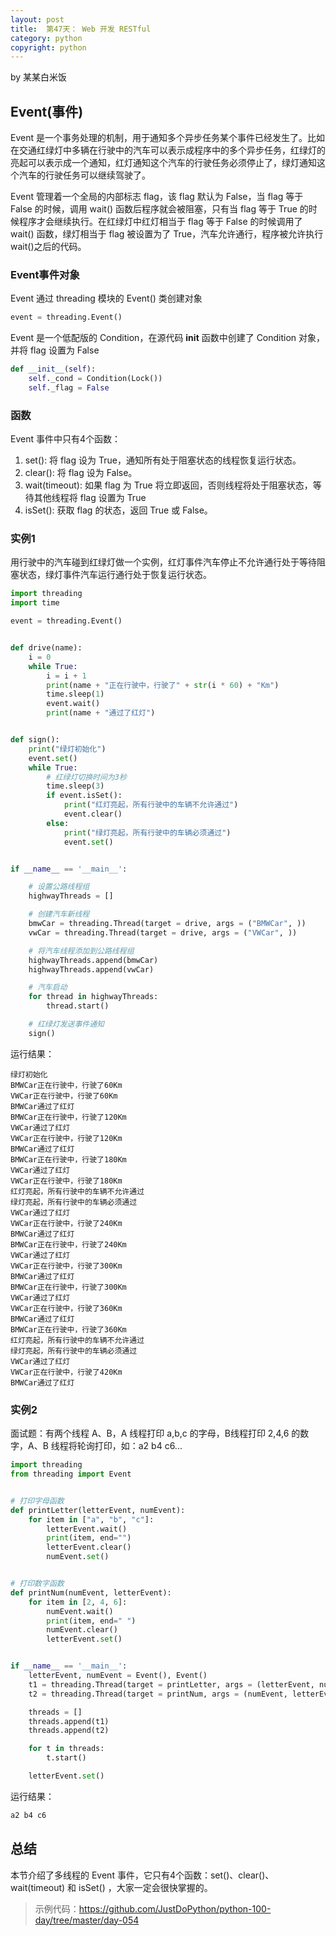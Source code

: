 ```yaml
---
layout: post
title:  第47天： Web 开发 RESTful
category: python
copyright: python
---
```


by 某某白米饭

## Event(事件)

Event 是一个事务处理的机制，用于通知多个异步任务某个事件已经发生了。比如在交通红绿灯中多辆在行驶中的汽车可以表示成程序中的多个异步任务，红绿灯的亮起可以表示成一个通知，红灯通知这个汽车的行驶任务必须停止了，绿灯通知这个汽车的行驶任务可以继续驾驶了。
<!--more-->

Event 管理着一个全局的内部标志 flag，该 flag 默认为 False，当 flag 等于 False 的时候，调用 wait() 函数后程序就会被阻塞，只有当 flag 等于 True 的时候程序才会继续执行。在红绿灯中红灯相当于 flag 等于 False 的时候调用了 wait() 函数，绿灯相当于 flag 被设置为了 True，汽车允许通行，程序被允许执行 wait()之后的代码。

### Event事件对象

Event 通过 threading 模块的 Event() 类创建对象

```python
event = threading.Event()
```

Event 是一个低配版的 Condition，在源代码 __init__ 函数中创建了 Condition 对象，并将 flag 设置为 False

```python
def __init__(self):
    self._cond = Condition(Lock())
    self._flag = False
```

### 函数

Event 事件中只有4个函数：

1. set(): 将 flag 设为 True，通知所有处于阻塞状态的线程恢复运行状态。
2. clear(): 将 flag 设为 False。
3. wait(timeout): 如果 flag 为 True 将立即返回，否则线程将处于阻塞状态，等待其他线程将 flag 设置为 True
4. isSet(): 获取 flag 的状态，返回 True 或 False。

### 实例1

用行驶中的汽车碰到红绿灯做一个实例，红灯事件汽车停止不允许通行处于等待阻塞状态，绿灯事件汽车运行通行处于恢复运行状态。

```python
import threading
import time

event = threading.Event()


def drive(name):
    i = 0
    while True:
        i = i + 1
        print(name + "正在行驶中，行驶了" + str(i * 60) + "Km")
        time.sleep(1)
        event.wait()
        print(name + "通过了红灯")


def sign():
    print("绿灯初始化")
    event.set()
    while True:
        # 红绿灯切换时间为3秒
        time.sleep(3)
        if event.isSet():
            print("红灯亮起，所有行驶中的车辆不允许通过")
            event.clear()
        else:
            print("绿灯亮起，所有行驶中的车辆必须通过")
            event.set()


if __name__ == '__main__':

    # 设置公路线程组
    highwayThreads = []

    # 创建汽车新线程
    bmwCar = threading.Thread(target = drive, args = ("BMWCar", ))
    vwCar = threading.Thread(target = drive, args = ("VWCar", ))

    # 将汽车线程添加到公路线程组
    highwayThreads.append(bmwCar)
    highwayThreads.append(vwCar)

    # 汽车启动
    for thread in highwayThreads:
        thread.start()

    # 红绿灯发送事件通知
    sign()
```

运行结果：

```
绿灯初始化
BMWCar正在行驶中，行驶了60Km
VWCar正在行驶中，行驶了60Km
BMWCar通过了红灯
BMWCar正在行驶中，行驶了120Km
VWCar通过了红灯
VWCar正在行驶中，行驶了120Km
BMWCar通过了红灯
BMWCar正在行驶中，行驶了180Km
VWCar通过了红灯
VWCar正在行驶中，行驶了180Km
红灯亮起，所有行驶中的车辆不允许通过
绿灯亮起，所有行驶中的车辆必须通过
VWCar通过了红灯
VWCar正在行驶中，行驶了240Km
BMWCar通过了红灯
BMWCar正在行驶中，行驶了240Km
VWCar通过了红灯
VWCar正在行驶中，行驶了300Km
BMWCar通过了红灯
BMWCar正在行驶中，行驶了300Km
VWCar通过了红灯
VWCar正在行驶中，行驶了360Km
BMWCar通过了红灯
BMWCar正在行驶中，行驶了360Km
红灯亮起，所有行驶中的车辆不允许通过
绿灯亮起，所有行驶中的车辆必须通过
VWCar通过了红灯
VWCar正在行驶中，行驶了420Km
BMWCar通过了红灯
```

### 实例2

面试题：有两个线程 A、B，A 线程打印 a,b,c 的字母，B线程打印 2,4,6 的数字，A、B 线程将轮询打印，如：a2 b4 c6...

```python
import threading
from threading import Event


# 打印字母函数
def printLetter(letterEvent, numEvent):
    for item in ["a", "b", "c"]:
        letterEvent.wait()
        print(item, end="")
        letterEvent.clear()
        numEvent.set()


# 打印数字函数
def printNum(numEvent, letterEvent):
    for item in [2, 4, 6]:
        numEvent.wait()
        print(item, end=" ")
        numEvent.clear()
        letterEvent.set()


if __name__ == '__main__':
    letterEvent, numEvent = Event(), Event()
    t1 = threading.Thread(target = printLetter, args = (letterEvent, numEvent))
    t2 = threading.Thread(target = printNum, args = (numEvent, letterEvent))

    threads = []
    threads.append(t1)
    threads.append(t2)

    for t in threads:
        t.start()

    letterEvent.set()
```

运行结果：

```python
a2 b4 c6
```

## 总结

本节介绍了多线程的 Event 事件，它只有4个函数：set()、clear()、wait(timeout) 和 isSet() ，大家一定会很快掌握的。

> 示例代码：https://github.com/JustDoPython/python-100-day/tree/master/day-054
